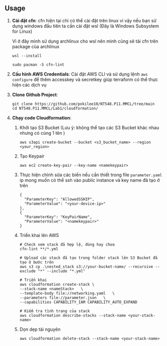 ## Usage
1. **Cài đặt cfn**: cfn hiện tại chỉ có thể cài đặt trên linux vì vậy nếu bạn sử dụng windows đầu tiên ta cần cài đặt wsl (Đây là Windows Subsystem for Linux)


    Vì ở đây mình sử dụng archlinux cho wsl nên mình cũng sẽ tải cfn trên package của archlinux
      ```
      wsl --install
      
      sudo pacman -S cfn-lint 
      ```
2. **Cấu hình AWS Credentials**: Cài đặt AWS CLI và sử dụng lệnh ```aws configure``` để thêm accesskey và secretkey giúp terraform có thể thực hiện các dịch vụ
3. **Clone Github Project**:
      ```
      git clone https://github.com/pokilee10/NT548.P11.MMCL/tree/main
      cd NT548.P11.MMCL/Lab1/cloudformation/
      ```
4. **Chạy code Cloudformation**:
   
   1. Khởi tạo S3 Bucket (Lưu ý: không thể tạo các S3 Bucket khác nhau nhưng có cùng 1 tên )
      ```
      aws s3api create-bucket --bucket <s3_bucket_name> --region <your_region>
      ```
   2. Tạo Keypair
      ```
      aws ec2 create-key-pair --key-name <namekeypair>
      ```
    
   3. Thực hiện chỉnh sửa các biến nếu cần thiết trong file ``parameter.yaml`` ip mong muốn có thể ssh vào public instance và key name đã tạo ở trên

      ```
      {
        "ParameterKey": "AllowedSSHIP",
        "ParameterValue": "<your-device-ip>" 
      },
      {
        "ParameterKey": "KeyPairName",
        "ParameterValue": "<namekeypair>"
      }
      ```

   4. Triển khai lên AWS
      ```
      # Check xem stack đã hợp lệ, đúng hay chưa
      cfn-lint **/*.yml  

      # Upload các stack đã tạo trong folder stack lên S3 Bucket đã tạo ở bước trên
      aws s3 cp .\nested_stack s3://your-bucket-name/ --recursive --exclude "*" --include "*.yml" 

      # Triển khai
      aws cloudformation create-stack \
      --stack-name <nameStack>   \
      --template-body file://networking.yaml   \
      --parameters file://parameter.json   \
      --capabilities CAPABILITY_IAM CAPABILITY_AUTO_EXPAND

      # Kiểm tra tình trạng của stack
      aws cloudformation describe-stacks --stack-name <your-stack-name>
      ```
   5. Dọn dẹp tài nguyên
      ```
      aws cloudformation delete-stack --stack-name <your-stack-name>
      ```
<!-- END_TF_DOCS -->